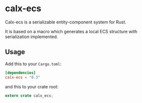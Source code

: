 # calx-ecs

Calx-ecs is a serializable entity-component system for Rust.

It is based on a macro which generates a local ECS structure with serialization
implemented.

## Usage

Add this to your `Cargo.toml`:

```toml
[dependencies]
calx-ecs = "0.3"
```

and this to your crate root:

```rust
extern crate calx_ecs;
```
